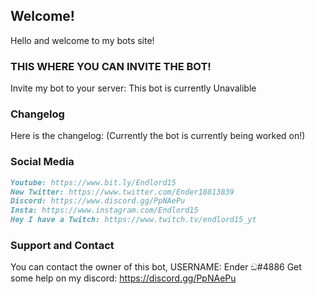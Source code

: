 ## Welcome!
Hello and welcome to my bots site!

### THIS WHERE YOU CAN INVITE THE BOT!

Invite my bot to your server: 
This bot is currently Unavalible

### Changelog

Here is the changelog: (Currently the bot is currently being worked on!)

### Social Media
```markdown
Youtube: https://www.bit.ly/Endlord15
New Twitter: https://www.twitter.com/Ender18813839
Discord: https://www.discord.gg/PpNAePu
Insta: https://www.instagram.com/Endlord15
Hey I have a Twitch: https://www.twitch.tv/endlord15_yt
```
### Support and Contact

You can contact the owner of this bot, USERNAME: Ender ඞ#4886
Get some help on my discord: https://discord.gg/PpNAePu
